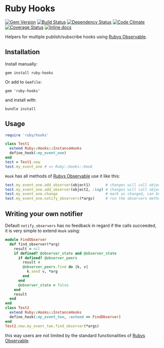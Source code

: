 # Ruby Hooks

[![Gem Version](https://badge.fury.io/rb/ruby-hooks.png)](https://rubygems.org/gems/ruby-hooks)
[![Build Status](https://secure.travis-ci.org/remote-exec/ruby-hooks.png?branch=master)](https://travis-ci.org/remote-exec/ruby-hooks)
[![Dependency Status](https://gemnasium.com/remote-exec/ruby-hooks.png)](https://gemnasium.com/remote-exec/ruby-hooks)
[![Code Climate](https://codeclimate.com/github/remote-exec/ruby-hooks.png)](https://codeclimate.com/github/remote-exec/ruby-hooks)
[![Coverage Status](https://img.shields.io/coveralls/remote-exec/ruby-hooks.svg)](https://coveralls.io/r/remote-exec/ruby-hooks?branch=master)
[![Inline docs](http://inch-ci.org/github/remote-exec/ruby-hooks.png)](http://inch-ci.org/github/remote-exec/ruby-hooks)

Helpers for multiple publish/subscribe hooks using
[Rubys Observable][rubys_observable].

## Installation

Install manually:

    gem install ruby-hooks

Or add to `Gemfile`:

    gem 'ruby-hooks'

and install with:

    bundle install

## Usage

```ruby
require 'ruby/hooks'

class Test1
  extend Ruby::Hooks::InstanceHooks
  define_hook(:my_event_one)
end
test = Test1.new
test.my_event_one # => Ruby::Hooks::Hook
```

`Hook` has all methods of [Rubys Observable][rubys_observable] use it
like this:

```ruby
test.my_event_one.add_observer(object1)       # changes will call object1.update
test.my_event_one.add_observer(object2, :log) # changes will call object2.log
test.my_event_one.change                      # mark as changed, can be called multiple times
test.my_event_one.notify_observers(*args)     # run the observers methods with given args
```

## Writing your own notifier

Default `notify_observers` has no feedback in regard if the calls
succeeded, it is very simple to extend `Hook` using:

```ruby
module FindObserver
  def find_observer(*arg)
    result = nil
    if defined? @observer_state and @observer_state
      if defined? @observer_peers
        result =
        @observer_peers.find do |k, v|
          k.send v, *arg
        end
      end
      @observer_state = false
    end
    result
  end
end
class Test2
  extend Ruby::Hooks::InstanceHooks
  define_hook(:my_event_two, :extend => FindObserver)
end
Test2.new.my_event_two.find_observer(*args)
```
this way users are not limited by the standard functionalities of
[Rubys Observable][rubys_observable].

[rubys_observable]: http://ruby-doc.org/stdlib-1.9.3/libdoc/observer/rdoc/Observable.html
